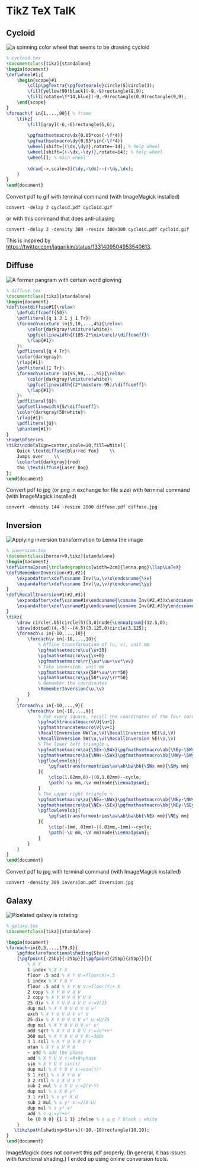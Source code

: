 
# TikZ TeX TalK

## Cycloid

![a spinning color wheel that seems to be drawing cycloid](cycloid/cycloid.gif)

```latex
% cycloid.tex
\documentclass[tikz]{standalone}
\begin{document}
\def\wheel#1;{
    \begin{scope}#1
        \clip\pgfextra{\pgfseteorule}circle(5)circle(3);
        \fill[yellow!90!black](-9,-9)rectangle(9,9);
        \fill[rotate=\f*14,blue](-9,-9)rectangle(0,0)rectangle(9,9);
    \end{scope}
}
\foreach\f in{1,...,90}{ % frame
    \tikz{
        \fill[gray](-6,-6)rectangle(6,6);
        
        \pgfmathsetmacro\dx{0.05*cos(-\f*4)}
        \pgfmathsetmacro\dy{0.05*sin(-\f*4)}
        \wheel[shift={(\dx,\dy)},rotate=-14]; % help wheel
        \wheel[shift={(-\dx,-\dy)},rotate=14]; % help wheel
        \wheel[]; % main wheel
        
        \draw[->,scale=3](\dy,-\dx)--(-\dy,\dx);
    }
}
\end{document}
```

Convert pdf to gif with terminal command (with ImageMagick installed)

```shell
convert -delay 2 cycloid.pdf cycloid.gif
```

or with this command that does anti-aliasing

```shell
convert -delay 2 -density 300 -resize 300x300 cycloid.pdf cycloid.gif
```

This is inspired by <https://twitter.com/jagarikin/status/1331409504953540613>.

## Diffuse

![A former pangram with certain word glowing](diffuse/diffuse.jpg)

```latex
% diffuse.tex
\documentclass[tikz]{standalone}
\begin{document}
\def\textdiffuse#1{\relax%
    \def\diffcoeff{50}%
    \pdfliteral{q 1 J 1 j 1 Tr}%
    \foreach\mixture in{5,10,...,45}{\relax%
        \color{darkgray!\mixture!white}%
        \pgfsetlinewidth{(105-2*\mixture)/\diffcoeff}%
        \rlap{#1}%
    }%
    \pdfliteral{q 4 Tr}%
    \color{darkgray}%
    \rlap{#1}%
    \pdfliteral{1 Tr}%
    \foreach\mixture in{95,90,...,55}{\relax%
        \color{darkgray!\mixture!white}%
        \pgfsetlinewidth{(2*\mixture-95)/\diffcoeff}%
        \rlap{#1}%
    }%
    \pdfliteral{Q}%
    \pgfsetlinewidth{5/\diffcoeff}%
    \color{darkgray!50!white}%
    \rlap{#1}%
    \pdfliteral{Q}%
    \phantom{#1}%
}
\Huge\bfseries
\tikz\node[align=center,scale=10,fill=white]{
    Quick \textdiffuse{Blurred Fox}    \\
    Jumps over    \\
    \colorlet{darkgray}{red}
    the \textdiffuse{Laser Dog}
};
\end{document}
```

Convert pdf to jpg (or png in exchange for file size)
with terminal command (with ImageMagick installed)

```shell
convert -density 144 -resize 2000 diffuse.pdf diffuse.jpg
```

## Inversion

![Applying inversion transformation to Lenna the image](inversion/inversion.jpg)

```latex
% inversion.tex
\documentclass[border=9,tikz]{standalone}
\begin{document}
\def\LennaIpsum{\includegraphics[width=2cm]{lenna.png}\llap\LaTeX}
\def\RememberInversion(#1,#2){
    \expandafter\xdef\csname Inv(\u,\v)x\endcsname{\xx}
    \expandafter\xdef\csname Inv(\u,\v)y\endcsname{\yy}
}
\def\RecallInversion#1(#2,#3){
    \expandafter\xdef\csname#1x\endcsname{\csname Inv(#2,#3)x\endcsname}
    \expandafter\xdef\csname#1y\endcsname{\csname Inv(#2,#3)y\endcsname}
}
\tikz{
    \draw circle(.05)circle(5)(3,0)node{\LennaIpsum}(12.5,0);
    \draw[dotted](4,-5)--(4,5)(3.125,0)circle(3.125);
    \foreach\u in{-10,...,10}{
        \foreach\v in{-10,...,10}{
            % Affine transformation of (u, v), unit mm
            \pgfmathsetmacro\uu{\u+30}
            \pgfmathsetmacro\vv{\v+0}
            \pgfmathsetmacro\rr{\uu*\uu+\vv*\vv}
            % Take inversion, unit mm
            \pgfmathsetmacro\xx{50*\uu/\rr*50}
            \pgfmathsetmacro\yy{50*\vv/\rr*50}
            % Remember the coordinates
            \RememberInversion(\u,\v)
        }
    }
    \foreach\u in{-10,...,9}{
        \foreach\v in{-10,...,9}{
            % For every square, recall the coordinates of the four corners
            \pgfmathtruncatemacro\U{\u+1}
            \pgfmathtruncatemacro\V{\v+1}
            \RecallInversion NW(\u,\V)\RecallInversion NE(\U,\V)
            \RecallInversion SW(\u,\v)\RecallInversion SE(\U,\v)
            % The lower left triangle ◺
            \pgfmathsetmacro\aa{\SEx-\SWx}\pgfmathsetmacro\ab{\SEy-\SWy}
            \pgfmathsetmacro\ba{\NWx-\SWx}\pgfmathsetmacro\bb{\NWy-\SWy}
            \pgflowlevelobj{
                \pgfsettransformentries\aa\ab\ba\bb{\SWx mm}{\SWy mm}
            }{
                \clip(1.02mm,0)-|(0,1.02mm)--cycle;
                \path(-\u mm,-\v mm)node{\LennaIpsum};
            }
            % The upper right triangle ◹
            \pgfmathsetmacro\aa{\NEx-\NWx}\pgfmathsetmacro\ab{\NEy-\NWy}
            \pgfmathsetmacro\ba{\NEx-\SEx}\pgfmathsetmacro\bb{\NEy-\SEy}
            \pgflowlevelobj{
                \pgfsettransformentries\aa\ab\ba\bb{\NEx mm}{\NEy mm}
            }{
                \clip(-1mm,.01mm)-|(.01mm,-1mm)--cycle;
                \path(-\U mm,-\V mm)node{\LennaIpsum};
            }
        }
    }
}
\end{document}
```

Convert pdf to jpg with terminal command (with ImageMagick installed)

```shell
convert -density 300 inversion.pdf inversion.jpg
```

## Galaxy

![Pixelated galaxy is rotating](galaxy/galaxy.gif)

```latex
% galaxy.tex
\documentclass[tikz]{standalone}

\begin{document}
\foreach~in{0,5,...,179.9}{
    \pgfdeclarefunctionalshading{Stars}
    {\pgfpoint{-25bp}{-25bp}}{\pgfpoint{25bp}{25bp}}{}{
        % X Y
        1 index % X Y X
        floor .5 add % X Y U:=floor(X)+.5
        1 index % X Y U Y
        floor .5 add % X Y U V:=floor(Y)+.5
        2 copy % X Y U V U V
        2 copy % X Y U V U V U V
        25 div % X Y U V U V U v:=V/25
        dup mul % X Y U V U V U v²
        exch % X Y U V U V v² U
        25 div % X Y U V U V v² u:=U/25
        dup mul % X Y U V U V v² u²
        add sqrt % X Y U V U V r:=√u²+v²
        360 mul % X Y U V U V R:=360r
        3 1 roll % X Y U V R U V
        atan % X Y U V R θ
        ~ add % add the phase
        add % X Y U V τ:=R+θ+phase
        sin % X Y U V sin(τ)
        dup mul % X Y U V s:=sin(τ)²
        5 1 roll % s X Y U V
        3 2 roll % s X U V Y
        sub 2 mul % s X U y:=2(V-Y)
        dup mul % s X U y²
        3 1 roll % s y² X U
        sub 2 mul % s y² x:=2(X-U)
        dup mul % s y² x²
        add % s q:=y²+x²
        le {0 0 0} {1 1 1} ifelse % s ≤ q ? black : white
    }
   \tikz\path[shading=Stars](-10,-10)rectangle(10,10);
}
\end{document}
```

ImageMagick does not convert this pdf properly.
(In general, it has issues with functional shading.)
I ended up using online conversion tools.
